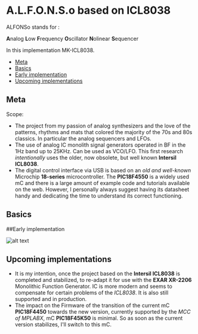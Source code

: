 # A.L.F.O.N.S.o based on ICL8038

ALFONSo stands for :

**A**nalog
**L**ow 
**F**requency 
**O**scillator 
**N**olinear 
**S**equencer 

In this implementation MK-ICL8038.

- [Meta](#meta)
- [Basics](#basics)
- [Early implementation](#early-implementation)
- [Upcoming implementations](#upcoming-implementations)

## Meta

Scope:

- The project from my passion of analog synthesizers and the love of the patterns, rhythms and mats that colored the majority of the 70s and 80s classics. In particular the analog sequencers and LFOs.
- The use of analog IC monolith signal generators operated in BF in the 1Hz band up to 25KHz. Can be used as VCO/LFO. This first research *intentionally* uses the older, now obsolete, but well known **Intersil ICL8038**.
- The digital control interface via USB is based on an *old and well-known* Microchip **18-series** microcontroller. The **PIC18F4550** is a widely used mC and there is a large amount of example code and tutorials available on the web.
  However, I personally always suggest having its datasheet handy and dedicating the time to understand its correct functioning.
  
## Basics

##Early implementation

![alt text](https://github.com/madmace/ALFONSo_ICL8038/blob/main/MixPanel1.png?raw=true)

## Upcoming implementations

- It is my intention, once the project based on the **Intersil ICL8038** is completed and stabilized, to re-adapt it for use with the **EXAR XR-2206** Monolithic Function Generator.
  IC is more modern and seems to compensate for certain problems of the *ICL8038*. It is also still supported and in production.
- The impact on the Firmware of the transition of the current mC **PIC18F4450** towards the new version, currently supported by the *MCC of MPLABX*, mC **PIC18F45K50** is minimal.
  So as soon as the current version stabilizes, I'll switch to this mC.
